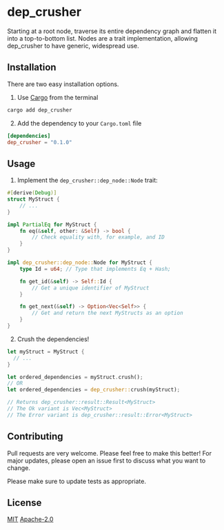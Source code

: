 # dep_crusher

Starting at a root node, traverse its entire dependency graph and flatten it into a top-to-bottom list. Nodes are a trait implementation, allowing dep_crusher to have generic, widespread use.

## Installation
There are two easy installation options.
1. Use [Cargo](https://doc.rust-lang.org/cargo/getting-started/installation.html) from the terminal
```bash
cargo add dep_crusher
```
2. Add the dependency to your ```Cargo.toml``` file
```toml
[dependencies]
dep_crusher = "0.1.0"
```

## Usage

1. Implement the ```dep_crusher::dep_node::Node``` trait:
```rust
#[derive(Debug)]
struct MyStruct {
    // ...
}

impl PartialEq for MyStruct {
    fn eq(&self, other: &Self) -> bool {
        // Check equality with, for example, and ID
    }
}

impl dep_crusher::dep_node::Node for MyStruct {
    type Id = u64; // Type that implements Eq + Hash;

    fn get_id(&self) -> Self::Id {
        // Get a unique identifier of MyStruct
    }

    fn get_next(&self) -> Option<Vec<Self>> {
        // Get and return the next MyStructs as an option
    }
}
```

2. Crush the dependencies!
```rust
let myStruct = MyStruct {
  // ...
}

let ordered_dependencies = myStruct.crush();
// OR
let ordered_dependencies = dep_crusher::crush(myStruct);

// Returns dep_crusher::result::Result<MyStruct>
// The Ok variant is Vec<MyStruct>
// The Error variant is dep_crusher::result::Error<MyStruct>
```

## Contributing

Pull requests are very welcome. Please feel free to make this better! For major updates, please open an issue first to discuss what you want to change.

Please make sure to update tests as appropriate.

## License

[MIT](https://choosealicense.com/licenses/mit/)
[Apache-2.0](https://choosealicense.com/licenses/apache-2.0/)
